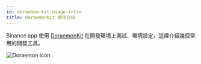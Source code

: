 ```yaml
---
id: doraemon-kit-usage-intro
title: DoraemonKit 使用介紹
---
```


Binance app 使用 [DoraemonKit](https://github.com/didi/DoraemonKit) 在開發環境上測試、環境設定，這裡介紹幾個常用的開發工具。

![Doraemon icon](https://static.devfdg.net/image/julia/doraemon.png)
